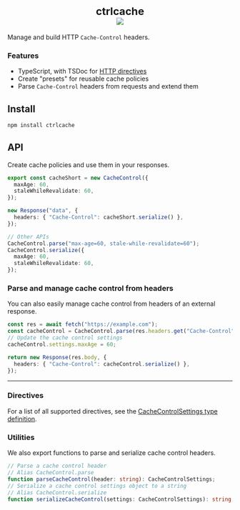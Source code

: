 <h1 align="center">
	<sup>ctrlcache</sup>
	<br>
	<a href="https://www.npmjs.com/package/ctrlcache"><img src="https://badgen.net/npm/v/ctrlcache"></a>
</h1>

Manage and build HTTP `Cache-Control` headers.

### Features

- TypeScript, with TSDoc for [HTTP directives](https://developer.mozilla.org/en-US/docs/Web/HTTP/Headers/Cache-Control)
- Create "presets" for reusable cache policies
- Parse `Cache-Control` headers from requests and extend them
  <br>

## Install

```bash
npm install ctrlcache
```

## API

Create cache policies and use them in your responses.

```ts
export const cacheShort = new CacheControl({
  maxAge: 60,
  staleWhileRevalidate: 60,
});

new Response("data", {
  headers: { "Cache-Control": cacheShort.serialize() },
});

// Other APIs
CacheControl.parse("max-age=60, stale-while-revalidate=60");
CacheControl.serialize({
  maxAge: 60,
  staleWhileRevalidate: 60,
});
```

### Parse and manage cache control from headers

You can also easily manage cache control from headers of an external response.

```ts
const res = await fetch("https://example.com");
const cacheControl = CacheControl.parse(res.headers.get("Cache-Control"));
// Update the cache control settings
cacheControl.settings.maxAge = 60;

return new Response(res.body, {
  headers: { "Cache-Control": cacheControl.serialize() },
});
```

---

### Directives

For a list of all supported directives, see the [CacheControlSettings type definition](https://github.com/ryoid/ctrlcache/blob/main/src/settings.ts).

### Utilities

We also export functions to parse and serialize cache control headers.

```ts
// Parse a cache control header
// Alias CacheControl.parse
function parseCacheControl(header: string): CacheControlSettings;
// Serialize a cache control settings object to a string
// Alias CacheControl.serialize
function serializeCacheControl(settings: CacheControlSettings): string;
```
